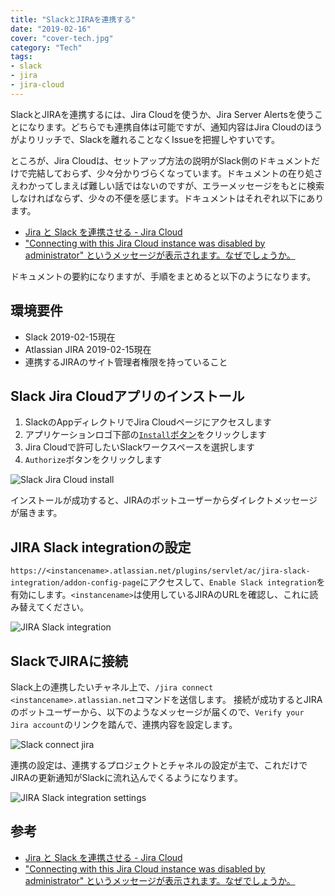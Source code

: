 ```yaml
---
title: "SlackとJIRAを連携する"
date: "2019-02-16"
cover: "cover-tech.jpg"
category: "Tech"
tags:
- slack
- jira
- jira-cloud
---
```


SlackとJIRAを連携するには、Jira Cloudを使うか、Jira Server Alertsを使うことになります。どちらでも連携自体は可能ですが、通知内容はJira Cloudのほうがよりリッチで、Slackを離れることなくIssueを把握しやすいです。

ところが、Jira Cloudは、セットアップ方法の説明がSlack側のドキュメントだけで完結しておらず、少々分かりづらくなっています。ドキュメントの在り処さえわかってしまえば難しい話ではないのですが、エラーメッセージをもとに検索しなければならず、少々の不便を感じます。ドキュメントはそれぞれ以下にあります。

- [Jira と Slack を連携させる - Jira Cloud](https://get.slack.help/hc/ja/articles/218475657-Jira-%E3%81%A8-Slack-%E3%82%92%E9%80%A3%E6%90%BA%E3%81%95%E3%81%9B%E3%82%8B#jira-cloud-1)
- ["Connecting with this Jira Cloud instance was disabled by administrator" というメッセージが表示されます。なぜでしょうか。](https://ja.confluence.atlassian.com/jirasoftwarecloud/jira-cloud-for-slack-950819054.html#JiraCloudforSlack-WhyamIseeingthemessage%22ConnectingwiththisJiraCloudinstancewasdisabledbyadministrator%22?)

ドキュメントの要約になりますが、手順をまとめると以下のようになります。


## 環境要件
- Slack 2019-02-15現在
- Atlassian JIRA 2019-02-15現在
- 連携するJIRAのサイト管理者権限を持っていること


## Slack Jira Cloudアプリのインストール
1. SlackのAppディレクトリでJira Cloudページにアクセスします
2. アプリケーションロゴ下部の[`Install`ボタン](https://atlassian-slack-integration.services.atlassian.com/api/slack/login)をクリックします
3. Jira Cloudで許可したいSlackワークスペースを選択します
4. `Authorize`ボタンをクリックします

![Slack Jira Cloud install](2019-02-16_slack-jira1.png)

インストールが成功すると、JIRAのボットユーザーからダイレクトメッセージが届きます。


## JIRA Slack integrationの設定
`https://<instancename>.atlassian.net/plugins/servlet/ac/jira-slack-integration/addon-config-page`にアクセスして、`Enable Slack integration`を有効にします。`<instancename>`は使用しているJIRAのURLを確認し、これに読み替えてください。

![JIRA Slack integration](2019-02-16_slack-jira2.png)


## SlackでJIRAに接続
Slack上の連携したいチャネル上で、`/jira connect <instancename>.atlassian.net`コマンドを送信します。
接続が成功するとJIRAのボットユーザーから、以下のようなメッセージが届くので、`Verify your Jira account`のリンクを踏んで、連携内容を設定します。

![Slack connect jira](2019-02-16_slack-jira3.png)

連携の設定は、連携するプロジェクトとチャネルの設定が主で、これだけでJIRAの更新通知がSlackに流れ込んでくるようになります。

![JIRA Slack integration settings](2019-02-16_slack-jira4.png)


## 参考
- [Jira と Slack を連携させる - Jira Cloud](https://get.slack.help/hc/ja/articles/218475657-Jira-%E3%81%A8-Slack-%E3%82%92%E9%80%A3%E6%90%BA%E3%81%95%E3%81%9B%E3%82%8B#jira-cloud-1)
- ["Connecting with this Jira Cloud instance was disabled by administrator" というメッセージが表示されます。なぜでしょうか。](https://ja.confluence.atlassian.com/jirasoftwarecloud/jira-cloud-for-slack-950819054.html#JiraCloudforSlack-WhyamIseeingthemessage%22ConnectingwiththisJiraCloudinstancewasdisabledbyadministrator%22?)
